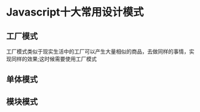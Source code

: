 # Javascript十大常用设计模式

## 工厂模式

 工厂模式类似于现实生活中的工厂可以产生大量相似的商品，去做同样的事情，实现同样的效果;这时候需要使用工厂模式



## 单体模式 

##  模块模式

